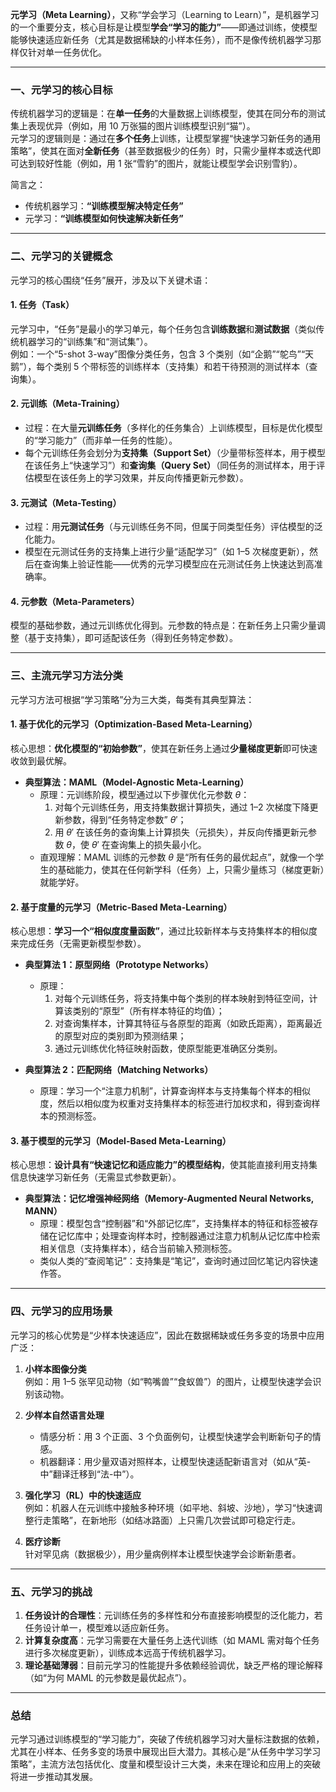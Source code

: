 **元学习（Meta Learning）**，又称“学会学习（Learning to Learn）”，是机器学习的一个重要分支，核心目标是让模型**学会“学习的能力”**——即通过训练，使模型能够快速适应新任务（尤其是数据稀缺的小样本任务），而不是像传统机器学习那样仅针对单一任务优化。

---

### **一、元学习的核心目标**

传统机器学习的逻辑是：在**单一任务**的大量数据上训练模型，使其在同分布的测试集上表现优异（例如，用 10 万张猫的图片训练模型识别“猫”）。  
元学习的逻辑则是：通过在**多个任务**上训练，让模型掌握“快速学习新任务的通用策略”，使其在面对**全新任务**（甚至数据极少的任务）时，只需少量样本或迭代即可达到较好性能（例如，用 1 张“雪豹”的图片，就能让模型学会识别雪豹）。

简言之：

- 传统机器学习：**“训练模型解决特定任务”**
- 元学习：**“训练模型如何快速解决新任务”**

---

### **二、元学习的关键概念**

元学习的核心围绕“任务”展开，涉及以下关键术语：

#### 1. **任务（Task）**

元学习中，“任务”是最小的学习单元，每个任务包含**训练数据**和**测试数据**（类似传统机器学习的“训练集”和“测试集”）。  
例如：一个“5-shot 3-way”图像分类任务，包含 3 个类别（如“企鹅”“鸵鸟”“天鹅”），每个类别 5 个带标签的训练样本（支持集）和若干待预测的测试样本（查询集）。

#### 2. **元训练（Meta-Training）**

- 过程：在大量**元训练任务**（多样化的任务集合）上训练模型，目标是优化模型的“学习能力”（而非单一任务的性能）。  
- 每个元训练任务会划分为**支持集（Support Set）**（少量带标签样本，用于模型在该任务上“快速学习”）和**查询集（Query Set）**（同任务的测试样本，用于评估模型在该任务上的学习效果，并反向传播更新元参数）。

#### 3. **元测试（Meta-Testing）**

- 过程：用**元测试任务**（与元训练任务不同，但属于同类型任务）评估模型的泛化能力。  
- 模型在元测试任务的支持集上进行少量“适配学习”（如 1–5 次梯度更新），然后在查询集上验证性能——优秀的元学习模型应在元测试任务上快速达到高准确率。

#### 4. **元参数（Meta-Parameters）**

模型的基础参数，通过元训练优化得到。元参数的特点是：在新任务上只需少量调整（基于支持集），即可适配该任务（得到任务特定参数）。

---

### **三、主流元学习方法分类**

元学习方法可根据“学习策略”分为三大类，每类有其典型算法：

#### **1. 基于优化的元学习（Optimization-Based Meta-Learning）**

核心思想：**优化模型的“初始参数”**，使其在新任务上通过**少量梯度更新**即可快速收敛到最优解。

- **典型算法：MAML（Model-Agnostic Meta-Learning）**
  - 原理：元训练阶段，模型通过以下步骤优化元参数 $θ$：
    1. 对每个元训练任务，用支持集数据计算损失，通过 1–2 次梯度下降更新参数，得到“任务特定参数” $θ'$；
    2. 用 $θ'$ 在该任务的查询集上计算损失（元损失），并反向传播更新元参数 $θ$，使 $θ'$ 在查询集上的损失最小化。
  - 直观理解：MAML 训练的元参数 $θ$ 是“所有任务的最优起点”，就像一个学生的基础能力，使其在任何新学科（任务）上，只需少量练习（梯度更新）就能学好。

#### **2. 基于度量的元学习（Metric-Based Meta-Learning）**

核心思想：**学习一个“相似度度量函数”**，通过比较新样本与支持集样本的相似度来完成任务（无需更新模型参数）。

- **典型算法 1：原型网络（Prototype Networks）**
  - 原理：
    1. 对每个元训练任务，将支持集中每个类别的样本映射到特征空间，计算该类别的“原型”（所有样本特征的均值）；
    2. 对查询集样本，计算其特征与各原型的距离（如欧氏距离），距离最近的原型对应的类别即为预测结果；
    3. 通过元训练优化特征映射函数，使原型能更准确区分类别。

- **典型算法 2：匹配网络（Matching Networks）**
  - 原理：学习一个“注意力机制”，计算查询样本与支持集每个样本的相似度，然后以相似度为权重对支持集样本的标签进行加权求和，得到查询样本的预测标签。

#### **3. 基于模型的元学习（Model-Based Meta-Learning）**

核心思想：**设计具有“快速记忆和适应能力”的模型结构**，使其能直接利用支持集信息快速学习新任务（无需显式参数更新）。

- **典型算法：记忆增强神经网络（Memory-Augmented Neural Networks, MANN）**
  - 原理：模型包含“控制器”和“外部记忆库”，支持集样本的特征和标签被存储在记忆库中；处理查询样本时，控制器通过注意力机制从记忆库中检索相关信息（支持集样本），结合当前输入预测标签。
  - 类似人类的“查阅笔记”：支持集是“笔记”，查询时通过回忆笔记内容快速作答。

---

### **四、元学习的应用场景**

元学习的核心优势是“少样本快速适应”，因此在数据稀缺或任务多变的场景中应用广泛：

1. **小样本图像分类**  
   例如：用 1–5 张罕见动物（如“鸭嘴兽”“食蚁兽”）的图片，让模型快速学会识别该动物。

2. **少样本自然语言处理**
   - 情感分析：用 3 个正面、3 个负面例句，让模型快速学会判断新句子的情感。
   - 机器翻译：用少量双语对照样本，让模型快速适配新语言对（如从“英-中”翻译迁移到“法-中”）。

3. **强化学习（RL）中的快速适应**  
   例如：机器人在元训练中接触多种环境（如平地、斜坡、沙地），学习“快速调整行走策略”，在新地形（如结冰路面）上只需几次尝试即可稳定行走。

4. **医疗诊断**  
   针对罕见病（数据极少），用少量病例样本让模型快速学会诊断新患者。

---

### **五、元学习的挑战**

1. **任务设计的合理性**：元训练任务的多样性和分布直接影响模型的泛化能力，若任务设计单一，模型难以适应新任务。
2. **计算复杂度高**：元学习需要在大量任务上迭代训练（如 MAML 需对每个任务进行多次梯度更新），训练成本远高于传统机器学习。
3. **理论基础薄弱**：目前元学习的性能提升多依赖经验调优，缺乏严格的理论解释（如“为何 MAML 的元参数是最优起点”）。

---

### **总结**

元学习通过训练模型的“学习能力”，突破了传统机器学习对大量标注数据的依赖，尤其在小样本、任务多变的场景中展现出巨大潜力。其核心是“从任务中学习学习策略”，主流方法包括优化、度量和模型设计三大类，未来在理论和应用上的突破将进一步推动其发展。